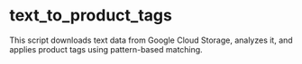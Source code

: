 # text_to_product_tags
This script downloads text data from Google Cloud Storage, analyzes it, and applies product tags using pattern-based matching.
